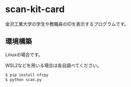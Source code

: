 # scan-kit-card
金沢工業大学の学生や教職員のIDを表示するプログラムです。

## 環境構築

Linuxの場合です。

WSL2などを用いる場合は各自調べてください。

```bash
$ pip install nfcpy
$ python scan.py
```
